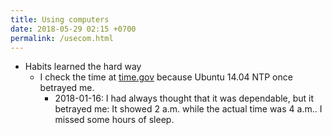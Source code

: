 ```yaml
---
title: Using computers
date: 2018-05-29 02:15 +0700
permalink: /usecom.html
---
```


- Habits learned the hard way
    - I check the time at [time.gov](https://time.gov/) because Ubuntu 14.04 NTP once betrayed me.
        - 2018-01-16: I had always thought that it was dependable, but it betrayed me:
        It showed 2 a.m. while the actual time was 4 a.m..
        I missed some hours of sleep.
